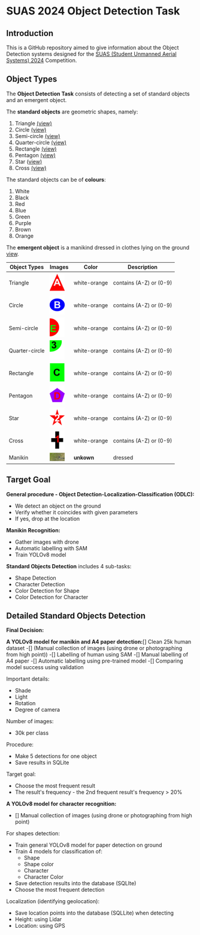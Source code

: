# SUAS 2024 Object Detection Task

## Introduction

This is a GitHub repository aimed to give information about the Object Detection systems designed for the [SUAS (Student Unmanned Aerial Systems) 2024](https://suas-competition.org/) Competition. 

## Object Types

The **Object Detection Task** consists of detecting a set of standard objects and an emergent object.

The **standard objects** are geometric shapes, namely:

1. Triangle [(view)](images/triangle.jpg)
2. Circle [(view)](images/circuit.jpg)
3. Semi-circle [(view)](images/semi-circuit.jpg)
4. Quarter-circle [(view)](images/quarter-circle-edited.jpg)
5. Rectangle [(view)](images/rectangle.jpg)
6. Pentagon [(view)](images/pentagon.jpg)
7. Star ([view)](images/star.jpg)
8. Cross [(view)](images/cross.jpg)

The standard objects can be of **colours**:

1. White
2. Black
3. Red
4. Blue
5. Green
6. Purple
7. Brown
8. Orange

The **emergent object** is a manikind dressed in clothes lying on the ground [view](images/manikind.jpg).

| Object Types | Images | Color | Description |
| ---------|----------|----------|----------|
| Triangle | <img src="images/triangle.jpg" width="40"> | white-orange | contains (A-Z) or (0-9) |
| Circle | <img src="images/circuit.jpg" width="40">  | white-orange | contains (A-Z) or (0-9) |
| Semi-circle | <img src="images/semi-circuit.jpg" width="40">  | white-orange | contains (A-Z) or (0-9) |
| Quarter-circle | <img src="images/quarter-circle-edited.jpg" width="40">  | white-orange | contains (A-Z) or (0-9) |
| Rectangle | <img src="images/rectangle.jpg" width="40"> | white-orange | contains (A-Z) or (0-9) |
| Pentagon | <img src="images/pentagon.jpg" width="40">  | white-orange | contains (A-Z) or (0-9) |
| Star | <img src="images/star.jpg" width="40">  | white-orange | contains (A-Z) or (0-9) |
| Cross | <img src="images/cross.jpg" width="40">  | white-orange | contains (A-Z) or (0-9) |
| Manikin | <img src="images/manikin.jpg" width="40"> | **unkown** | dressed |

## Target Goal
**General procedure - Object Detection-Localization-Classification (ODLC):**

- We detect an object on the ground
- Verify whether it coincides with given parameters
- If yes, drop at the location

**Manikin Recognition:**
- Gather images with drone
- Automatic labelling with SAM
- Train YOLOv8 model

**Standard Objects Detection** includes 4 sub-tasks:
- Shape Detection
- Character Detection
- Color Detection for Shape
- Color Detection for Character

## Detailed Standard Objects Detection
**Final Decision:**

**A YOLOv8 model for manikin and A4 paper detection:**[] Clean 25k human dataset
-[] (Manual collection of images (using drone or photographing from high point))
-[] Labelling of human using SAM
-[] Manual labelling of A4 paper
-[] Automatic labelling using pre-trained model
-[] Comparing model success using validation

Important details:
- Shade
- Light
- Rotation
- Degree of camera

Number of images:
- 30k per class

Procedure:
- Make 5 detections for one object
- Save results in SQLite

Target goal:
- Choose the most frequent result
- The result's frequency - the 2nd frequent result's frequency > 20% 

**A YOLOv8 model for character recognition:**
- [] Manual collection of images (using drone or photographing from high point)

For shapes detection:
- Train general YOLOv8 model for paper detection on ground
- Train 4 models for classification of:
  - Shape
  - Shape color
  - Character
  - Character Color
- Save detection results into the database (SQLIte)
- Choose the most frequent detection

Localization (identifying geolocation):
- Save location points into the database (SQLLite) when detecting
- Height: using Lidar
- Location: using GPS
  

